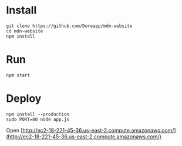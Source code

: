 # Install
```
git clone https://github.com/Doreapp/mdn-website
cd mdn-website
npm install 
```

# Run 
```
npm start
```

# Deploy
```
npm install --production
sudo PORT=80 node app.js
```
Open [http://ec2-18-221-45-36.us-east-2.compute.amazonaws.com/](http://ec2-18-221-45-36.us-east-2.compute.amazonaws.com/)
